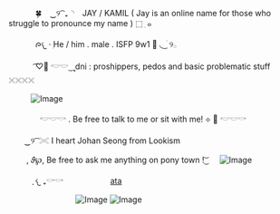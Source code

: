 ‎ ‎ ‎ ‎ ‎ ‎ ‎ ‎ ‎ ‎ ‎ ‎ 🍀 ⠀‿୨ ͡ ₊◝⠀ JAY  / KAMIL ( Jay is an online name for those who struggle to pronounce my name ) ⬚  ִ    ๑

‎ ‎ ‎ ‎ ‎ ‎ ‎ ‎ ‎ ‎ ‎ ‎ ᰍ𐔌 ·   ִHe / him . male . ISFP 9w1 🦭 ◟  ͜ ׄ  ִ୨𓂂
   
‎ ‎ ‎ ‎ ‎ ‎ ‎ ‎ ‎ ‎ ‎ ‎  ͡♡𝅼  𓎢𓎟 ͜    ۪۪۪  dni : proshippers, pedos and basic problematic stuff 𓏴𓏴𓏴𓏴

‎ ‎ ‎ ‎ ‎ ‎ ‎ ‎ ‎ ‎ ![Image](https://wilardo.crd.co/assets/images/gallery25/476bb07c.gif?v=e2d503a4)
 
‎ ‎ ‎ ‎ ‎ ‎ ‎ ‎ ‎ ‎ ‎ ‎ ‎ ‎  𓎢𓎟𓎡 . Be free to talk to me or sit with me! ⟡ 🪷 𓎢𓎟𓎡

‎ ‎ ‎ ‎ ‎ ‎ ‎ ‎‿୨ ͡  𓏵 I heart Johan Seong from Lookism  

‎ ‎ ‎ ‎ ‎‎ ‎ ‎ ‎  , 𝜗℘, Be free to ask me anything on pony town !  ͜͝   ‎ ‎ ‎ ‎ ‎   ![Image](https://watermelon.crd.co/assets/images/gallery11/2595f2a9.gif?v=bc28efca)
 
‎ ‎ ‎ ‎ ‎ ‎ ‎ ‎ ‎ ‎ ‎ ‎  ִֶ𐔌 ₊𓎡𓎡   ‎ ‎ ‎ ‎  ‎ ‎ ‎ ‎  ‎ ‎ ‎ ‎  ‎ ‎ ‎ ‎  ‎ ‎ ‎ ‎  [ata](https://cakeycake.atabook.org/) 

‎ ‎ ‎ ‎ ‎ ‎ ‎ ‎ ‎ ‎ ‎ ‎ ‎ ‎ ‎ ‎ ‎ ‎ ‎ ‎ ‎ ‎ ‎ ‎ ‎ ‎ ‎ ‎ ‎ ‎ ![Image](https://wilardo.crd.co/assets/images/gallery08/8a4b4f7d.png?v=e2d503a4) ![Image](https://wilardo.crd.co/assets/images/gallery08/28e83158.png?v=e2d503a4)
